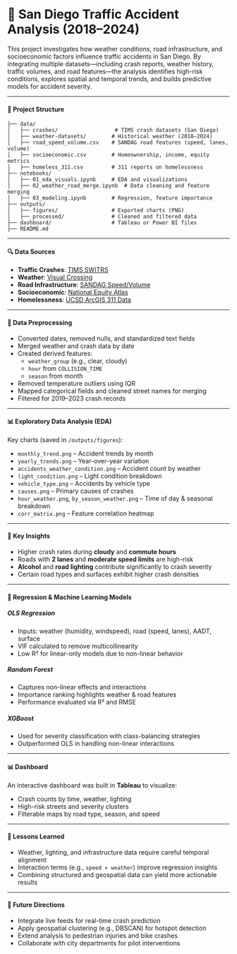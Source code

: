 # 🚦 San Diego Traffic Accident Analysis (2018–2024)

This project investigates how weather conditions, road infrastructure, and socioeconomic factors influence traffic accidents in San Diego. By integrating multiple datasets—including crash reports, weather history, traffic volumes, and road features—the analysis identifies high-risk conditions, explores spatial and temporal trends, and builds predictive models for accident severity.

---

#### 📁 Project Structure


```
├── data/
│   ├── crashes/                  # TIMS crash datasets (San Diego)
│   ├── weather-datasets/        # Historical weather (2018–2024)
│   ├── road_speed_volume.csv    # SANDAG road features (speed, lanes, volume)
│   ├── socioeconomic.csv        # Homeownership, income, equity metrics
│   ├── homeless_311.csv         # 311 reports on homelessness
├── notebooks/
│   ├── 01_eda_visuals.ipynb     # EDA and visualizations
│   ├── 02_weather_road_merge.ipynb  # Data cleaning and feature merging
│   ├── 03_modeling.ipynb        # Regression, feature importance
├── outputs/
│   ├── figures/                 # Exported charts (PNG)
│   ├── processed/               # Cleaned and filtered data
├── dashboard/                   # Tableau or Power BI files
├── README.md
```

---

#### 🔍 Data Sources

- **Traffic Crashes**: [TIMS SWITRS](https://tims.berkeley.edu/help/SWITRS.php)  
- **Weather**: [Visual Crossing](https://www.visualcrossing.com/weather-history/San%20Diego,%20CA,%20United%20States/us/last15days/)  
- **Road Infrastructure**: [SANDAG Speed/Volume](https://opendata.sandag.org/Transportation/SOC-Local-Roads-Speed-and-Volume/u8qv-h3d4/about_data)  
- **Socioeconomic**: [National Equity Atlas](https://nationalequityatlas.org/indicators/Homeownership)  
- **Homelessness**: [UCSD ArcGIS 311 Data](https://hhubsandiego-ucsdonline.hub.arcgis.com/pages/data-bank)

---

#### 🧹 Data Preprocessing

- Converted dates, removed nulls, and standardized text fields  
- Merged weather and crash data by date  
- Created derived features:
  - `weather_group` (e.g., clear, cloudy)
  - `hour` from `COLLISION_TIME`
  - `season` from month
- Removed temperature outliers using IQR  
- Mapped categorical fields and cleaned street names for merging  
- Filtered for 2019–2023 crash records

---

#### 📊 Exploratory Data Analysis (EDA)

Key charts (saved in `/outputs/figures`):

- `monthly_trend.png` – Accident trends by month  
- `yearly_trends.png` – Year-over-year variation  
- `accidents_weather_condition.png` – Accident count by weather  
- `light_condition.png` – Light condition breakdown  
- `vehicle_type.png` – Accidents by vehicle type  
- `causes.png` – Primary causes of crashes  
- `hour_weather.png`, `by_season_weather.png` – Time of day & seasonal breakdown  
- `corr_matrix.png` – Feature correlation heatmap

---

#### 📌 Key Insights

- Higher crash rates during **cloudy** and **commute hours**  
- Roads with **2 lanes** and **moderate speed limits** are high-risk  
- **Alcohol** and **road lighting** contribute significantly to crash severity  
- Certain road types and surfaces exhibit higher crash densities

---

#### 🤖 Regression & Machine Learning Models

##### OLS Regression  
- Inputs: weather (humidity, windspeed), road (speed, lanes), AADT, surface  
- VIF calculated to remove multicollinearity  
- Low R² for linear-only models due to non-linear behavior

##### Random Forest  
- Captures non-linear effects and interactions  
- Importance ranking highlights weather & road features  
- Performance evaluated via R² and RMSE

##### XGBoost  
- Used for severity classification with class-balancing strategies  
- Outperformed OLS in handling non-linear interactions

---

#### 📊 Dashboard

An interactive dashboard was built in **Tableau** to visualize:
- Crash counts by time, weather, lighting  
- High-risk streets and severity clusters  
- Filterable maps by road type, season, and speed

---

#### 🧠 Lessons Learned

- Weather, lighting, and infrastructure data require careful temporal alignment  
- Interaction terms (e.g., `speed × weather`) improve regression insights  
- Combining structured and geospatial data can yield more actionable results

---

#### 🚀 Future Directions

- Integrate live feeds for real-time crash prediction  
- Apply geospatial clustering (e.g., DBSCAN) for hotspot detection  
- Extend analysis to pedestrian injuries and bike crashes  
- Collaborate with city departments for pilot interventions
